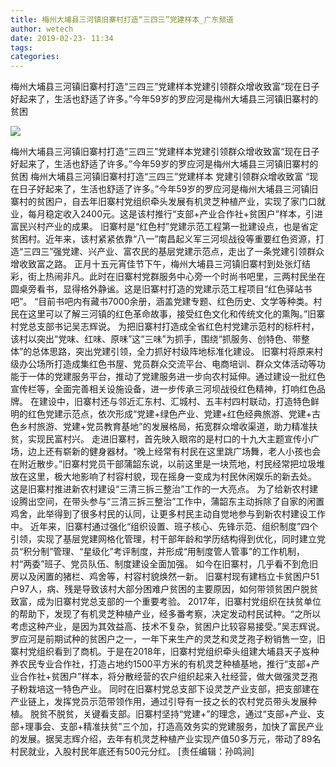 ```yaml
---
title: 梅州大埔县三河镇旧寨村打造“三四三”党建样本_广东频道
author: wetech
date: 2019-02-23- 11:34
tags: 
categories: 
---
```

梅州大埔县三河镇旧寨村打造“三四三”党建样本党建引领群众增收致富“现在日子好起来了，生活也舒适了许多。”今年59岁的罗应河是梅州大埔县三河镇旧寨村的贫困
<!-- more -->
                
<img align="center" border="0" src="http://p2.ifengimg.com/a/2016/0810/204c433878d5cf9size1_w16_h16.png" />
                
                
            
梅州大埔县三河镇旧寨村打造“三四三”党建样本党建引领群众增收致富“现在日子好起来了，生活也舒适了许多。”今年59岁的罗应河是梅州大埔县三河镇旧寨村的贫困
梅州大埔县三河镇旧寨村打造“三四三”党建样本
党建引领群众增收致富
“现在日子好起来了，生活也舒适了许多。”今年59岁的罗应河是梅州大埔县三河镇旧寨村的贫困户，自去年旧寨村党组织牵头发展有机灵芝种植产业，实现了家门口就业，每月稳定收入2400元。这是该村推行“支部+产业合作社+贫困户”样本，引进富民兴村产业的成果。
旧寨村是“红色村”党建示范工程第一批建设点，也是省定贫困村。近年来，该村紧紧依靠“八一”南昌起义军三河坝战役等重要红色资源，打造“三四三”强党建、兴产业、富农民的基层党建示范点，走出了一条党建引领群众增收致富之路。
正月十五元宵佳节下午，梅州大埔县三河镇旧寨村到处张灯结彩，街上热闹非凡。此时在旧寨村党群服务中心旁一个时尚书吧里，三两村民坐在圆桌旁看书，显得格外静谧。这是旧寨村打造的党建示范工程项目“红色驿站书吧”。
“目前书吧内有藏书7000余册，涵盖党建专题、红色历史、文学等种类。村民在这里可以了解三河镇的红色革命故事，接受红色文化和传统文化的熏陶。”旧寨村党总支部书记吴志辉说。
为把旧寨村打造成全省红色村党建示范村的标杆村，该村以突出“党味、红味、原味”这“三味”为抓手，围绕“抓服务、创特色、带整体”的总体思路，突出党建引领，全力抓好村级阵地标准化建设。
旧寨村将原来村级办公场所打造成集红色书屋、党员群众交流平台、电商培训、群众文体活动等功能于一体的党建服务平台，推动了党建服务进一步向农村延伸。通过建设一批红色宣传栏等，全面完善相关设施设备，进一步传承三河坝战役红色精神，打响红色品牌。
在建设中，旧寨村还与邻近汇东村、汇城村、五丰村四村联动，打造特色鲜明的红色党建示范点，依次形成“党建+绿色产业、党建+红色经典旅游、党建+古色乡村旅游、党建+党员教育基地”的发展格局，拓宽群众增收渠道，助力精准扶贫，实现民富村兴。
走进旧寨村，首先映入眼帘的是村口的十九大主题宣传小广场，边上还有崭新的健身器材。“晚上经常有村民在这里跳广场舞，老人小孩也会在附近散步。”旧寨村党员干部蒲韶东说，以前这里是一块荒地，村民经常把垃圾堆放在这里，极大地影响了村容村貌，现在摇身一变成为村民休闲娱乐的新去处。
这是旧寨村推进新农村建设“三清三拆三整治”工作的一大亮点。
为了给新农村建设腾出空间，在带头参与“三清三拆三整治”工作中，蒲韶东主动拆除了自家的闲置鸡舍，此举得到了很多村民的认同，让更多村民主动自觉地参与到新农村建设工作中。
近年来，旧寨村通过强化“组织设置、班子核心、先锋示范、组织制度”四个引领，实现了基层党建网格化管理，村干部年龄和学历结构得到优化，同时建立党员“积分制”管理、“星级化”考评制度，并形成“用制度管人管事”的工作机制，村“两委”班子、党员队伍、制度建设全面加强。
如今在旧寨村，几乎看不到危旧房以及闲置的猪栏、鸡舍等，村容村貌焕然一新。
旧寨村现有建档立卡贫困户51户97人，病、残是导致该村大部分困难户贫困的主要原因，如何带领贫困户脱贫致富，成为旧寨村党总支部的一个重要考验。
2017年，旧寨村党组织在扶贫单位的帮助下，发现了有机灵芝种植产业，经多番考察，决定发动村民试种。“之所以考虑这种产业，是因为其效益高、技术不复杂，贫困户比较容易接受。”吴志辉说。
罗应河是前期试种的贫困户之一，一年下来生产的灵芝和灵芝孢子粉销售一空，旧寨村党组织看到了商机。于是在2018年，旧寨村党组织牵头组建大埔县天子岌种养农民专业合作社，打造占地约1500平方米的有机灵芝种植基地，推行“支部+产业合作社+贫困户”样本，将分散经营的农户组织起来入社经营，做大做强灵芝孢子粉栽培这一特色产业。
同时在旧寨村党总支部下设灵芝产业支部，把支部建在产业链上，发挥党员示范带领作用，通过引导有一技之长的农村党员带头发展种植。
脱贫不脱贫，关键看支部。旧寨村坚持“党建+”的理念，通过“支部+产业、支部+理事会、支部+精准扶贫”三个加，打造高效务实的党建服务，加快了富民产业的发展。据吴志辉介绍，去年有机灵芝种植产业实现产值50多万元，带动了89名村民就业，入股村民年底还有500元分红。
[责任编辑：孙鸣涧]
            

